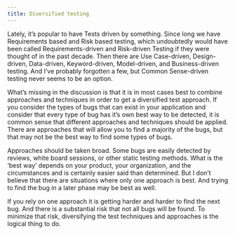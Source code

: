 ```yaml
---
title: Diversified testing
---
```


Lately, it’s popular to have Tests driven by something. Since long we have Requirements based and Risk based testing, which undoubtedly would have been called Requirements-driven and Risk-driven Testing if they were thought of in the past decade. Then there are Use Case-driven, Design-driven, Data-driven, Keyword-driven, Model-driven, and Business-driven testing. And I’ve probably forgotten a few, but Common Sense-driven testing never seems to be an option.

What’s missing in the discussion is that it is in most cases best to combine approaches and techniques in order to get a diversified test approach. If you consider the types of bugs that can exist in your application and consider that every type of bug has it’s own best way to be detected, it is common sense that different approaches and techniques should be applied. There are approaches that will allow you to find a majority of the bugs, but that may not be the best way to find some types of bugs.

Approaches should be taken broad. Some bugs are easily detected by reviews, white board sessions, or other static testing methods. What is the ‘best way’ depends on your product, your organization, and the circumstances and is certainly easier said than determined. But I don’t believe that there are situations where only one approach is best. And trying to find the bug in a later phase may be best as well.

If you rely on one approach it is getting harder and harder to find the next bug. And there is a substantial risk that not all bugs will be found. To minimize that risk, diversifying the test techniques and approaches is the logical thing to do.